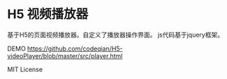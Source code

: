 H5 视频播放器
==
基于H5的页面视频播放器。自定义了播放器操作界面。
js代码基于jquery框架。

DEMO
https://github.com/codeqian/H5-videoPlayer/blob/master/src/player.html

MIT License
